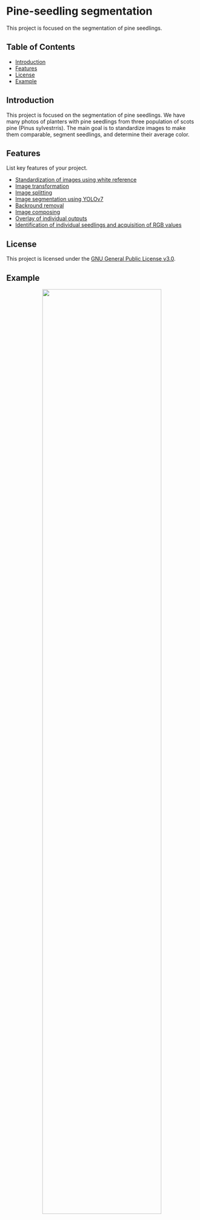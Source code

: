 # Pine-seedling segmentation

This project is focused on the segmentation of pine seedlings.

## Table of Contents

- [Introduction](#introduction)
- [Features](#features)
- [License](#license)
- [Example](#example)

## Introduction

This project is focused on the segmentation of pine seedlings. We have many photos of planters with pine seedlings from three population of scots pine (Pinus sylvestrris). The main goal is to standardize images to make them comparable, segment seedlings, and determine their average color.

## Features

List key features of your project.

- [Standardization of images using white reference](./1_standardization)
- [Image transformation](./2_transformation)
- [Image splitting](./3_splitting)
- [Image segmentation using YOLOv7](./4_segmentation)
- [Backround removal](./5_backround_removal)
- [Image composing](./6_composing)
- [Overlay of individual outputs](./7_overlaying)
- [Identification of individual seedlings and acquisition of RGB values](./8_RGB_acquisition)

## License
This project is licensed under the [GNU General Public License v3.0](LICENSE).

## Example
<div align="center">
    <a href="/output/1_output.png">
        <img src="/output/1_output.png" width="79%"/>
    </a>
</div>
